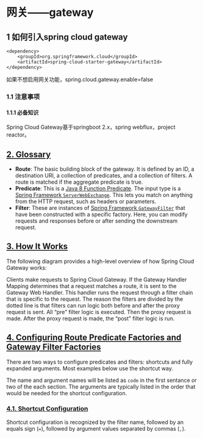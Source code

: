 # 网关——gateway

## 1 如何引入spring cloud gateway



```
<dependency>
    <groupId>org.springframework.cloud</groupId>
    <artifactId>spring-cloud-starter-gateway</artifactId>
</dependency>
```



如果不想启用网关功能，spring.cloud.gateway.enable=false

### 1.1 注意事项

#### 1.1.1 必备知识

Spring Cloud Gateway基于springboot 2.x，spring webflux，project reactor。

## [2. Glossary](https://cloud.spring.io/spring-cloud-gateway/reference/html/#glossary)

- **Route**: The basic building block of the gateway. It is defined by an ID, a destination URI, a collection of predicates, and a collection of filters. A route is matched if the aggregate predicate is true.
- **Predicate**: This is a [Java 8 Function Predicate](https://docs.oracle.com/javase/8/docs/api/java/util/function/Predicate.html). The input type is a [Spring Framework `ServerWebExchange`](https://docs.spring.io/spring/docs/5.0.x/javadoc-api/org/springframework/web/server/ServerWebExchange.html). This lets you match on anything from the HTTP request, such as headers or parameters.
- **Filter**: These are instances of [Spring Framework `GatewayFilter`](https://docs.spring.io/spring/docs/5.0.x/javadoc-api/org/springframework/web/server/GatewayFilter.html) that have been constructed with a specific factory. Here, you can modify requests and responses before or after sending the downstream request.

## [3. How It Works](https://cloud.spring.io/spring-cloud-gateway/reference/html/#gateway-how-it-works)

The following diagram provides a high-level overview of how Spring Cloud Gateway works:

Clients make requests to Spring Cloud Gateway. If the Gateway Handler Mapping determines that a request matches a route, it is sent to the Gateway Web Handler. This handler runs the request through a filter chain that is specific to the request. The reason the filters are divided by the dotted line is that filters can run logic both before and after the proxy request is sent. All “pre” filter logic is executed. Then the proxy request is made. After the proxy request is made, the “post” filter logic is run.

## [4. Configuring Route Predicate Factories and Gateway Filter Factories](https://cloud.spring.io/spring-cloud-gateway/reference/html/#configuring-route-predicate-factories-and-gateway-filter-factories)

There are two ways to configure predicates and filters: shortcuts and fully expanded arguments. Most examples below use the shortcut way.

The name and argument names will be listed as `code` in the first sentance or two of the each section. The arguments are typically listed in the order that would be needed for the shortcut configuration.

### [4.1. Shortcut Configuration](https://cloud.spring.io/spring-cloud-gateway/reference/html/#shortcut-configuration)

Shortcut configuration is recognized by the filter name, followed by an equals sign (`=`), followed by argument values separated by commas (`,`).



